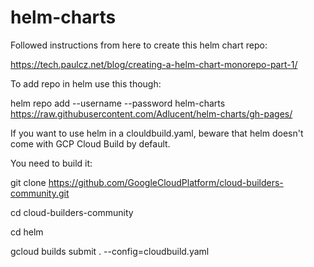 # helm-charts

Followed instructions from here to create this helm chart repo:

https://tech.paulcz.net/blog/creating-a-helm-chart-monorepo-part-1/


To add repo in helm use this though: 

helm repo add --username <git-username> --password <token> helm-charts https://raw.githubusercontent.com/Adlucent/helm-charts/gh-pages/


If you want to use helm in a clouldbuild.yaml, beware that helm doesn't come with GCP Cloud Build by default.  

You need to build it:

git clone https://github.com/GoogleCloudPlatform/cloud-builders-community.git

cd cloud-builders-community

cd helm

gcloud builds submit . --config=cloudbuild.yaml


